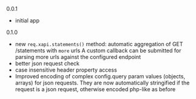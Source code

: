 0.0.1

- initial app

0.1.0

- new `req.xapi.statements()` method: automatic aggregation of GET /statements with `more` urls
A custom callback can be submitted for parsing more urls against the configured endpoint
- better json request check
- case insensitive header property access
- Improved encoding of complex config.query param values (objects, arrays) for json requests.
They are now automatically stringified if the request is a json request, otherwise encoded php-like as before
